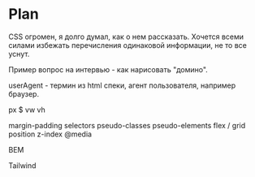 # Plan

CSS огромен, я долго думал, как о нем рассказать. Хочется всеми силами избежать перечисления одинаковой информации, не то все уснут.

Пример вопрос на интервью - как нарисовать "домино".

userAgent - термин из html спеки, агент пользователя, например браузер.

px $ vw vh

margin-padding
selectors
pseudo-classes
pseudo-elements
flex / grid
position z-index
@media

BEM

Tailwind

